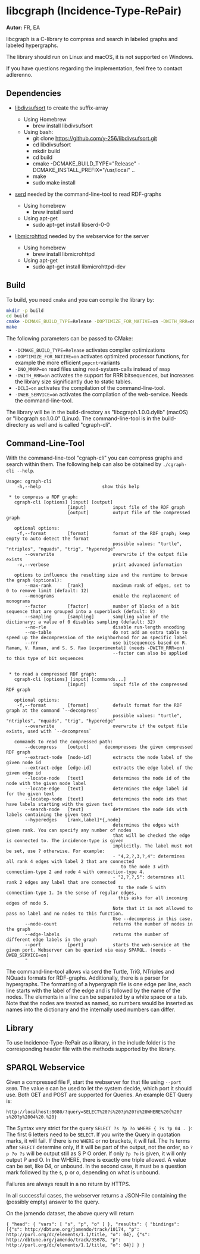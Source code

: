 # libcgraph (Incidence-Type-RePair)

**Autor:** FR, EA

libcgraph is a C-library to compress and search in labeled graphs and labeled hypergraphs.

The library should run on Linux and macOS, it is not supported on Windows.

If you have questions regarding the implementation, feel free to contact adlerenno.

## Dependencies

- [libdivsufsort](https://github.com/y-256/libdivsufsort) to create the suffix-array
  - Using Homebrew
    - brew install libdivsufsort
  - Using bash:
    - git clone https://github.com/y-256/libdivsufsort.git
    - cd libdivsufsort
    - mkdir build
    - cd build
    - cmake -DCMAKE_BUILD_TYPE="Release" -DCMAKE_INSTALL_PREFIX="/usr/local" ..
    - make
    - sudo make install
    
- [serd](https://github.com/drobilla/serd) needed by the command-line-tool to read RDF-graphs
  - Using homebrew
    - brew install serd
  - Using apt-get
    - sudo apt-get install libserd-0-0

- [libmicrohttpd]() needed by the webservice for the server
  - Using homebrew
    - brew install libmicrohttpd
  - Using apt-get
    - sudo apt-get install libmicrohttpd-dev

## Build

To build, you need `cmake` and you can compile the library by:

```bash
mkdir -p build
cd build
cmake -DCMAKE_BUILD_TYPE=Release -DOPTIMIZE_FOR_NATIVE=on -DWITH_RRR=on ..
make
```

The following parameters can be passed to CMake:

- `-DCMAKE_BUILD_TYPE=Release` activates compiler optimizations
- `-DOPTIMIZE_FOR_NATIVE=on` activates optimized processor functions, for example the more efficient `popcnt`-variants
- `-DNO_MMAP=on` read files using `read`-system-calls instead of `mmap`
- `-DWITH_RRR=on` activates the support for RRR bitsequences, but increases the library size significantly due to static tables. 
- `-DCLI=on` activates the compilation of the command-line-tool.
- `-DWEB_SERVICE=on` activates the compilation of the web-service. Needs the command-line-tool.

The library will be in the build-directory as "libcgraph.1.0.0.dylib" (macOS) or "libcgraph.so.1.0.0" (Linux).
The command-line-tool is in the build-directory as well and is called "cgraph-cli".

## Command-Line-Tool

With the command-line-tool "cgraph-cli" you can compress graphs and search within them.
The following help can also be obtained by `./cgraph-cli --help`.

```
Usage: cgraph-cli
    -h,--help                       show this help

 * to compress a RDF graph:
   cgraph-cli [options] [input] [output]
                       [input]          input file of the RDF graph
                       [output]         output file of the compressed graph

   optional options:
    -f,--format        [format]         format of the RDF graph; keep empty to auto detect the format
                                        possible values: "turtle", "ntriples", "nquads", "trig", "hyperedge"
       --overwrite                      overwrite if the output file exists
    -v,--verbose                        print advanced information

   options to influence the resulting size and the runtime to browse the graph (optional):
       --max-rank      [rank]           maximum rank of edges, set to 0 to remove limit (default: 12)
       --monograms                      enable the replacement of monograms
       --factor        [factor]         number of blocks of a bit sequence that are grouped into a superblock (default: 8)
       --sampling      [sampling]       sampling value of the dictionary; a value of 0 disables sampling (default: 32)
       --no-rle                         disable run-length encoding
       --no-table                       do not add an extra table to speed up the decompression of the neighborhood for an specific label
       --rrr                            use bitsequences based on R. Raman, V. Raman, and S. S. Rao [experimental] (needs -DWITH_RRR=on)
                                        --factor can also be applied to this type of bit sequences


 * to read a compressed RDF graph:
   cgraph-cli [options] [input] [commands...]
                       [input]          input file of the compressed RDF graph

   optional options:
    -f,--format        [format]         default format for the RDF graph at the command `--decompress`
                                        possible values: "turtle", "ntriples", "nquads", "trig", "hyperedge"
       --overwrite                      overwrite if the output file exists, used with `--decompress`

   commands to read the compressed path:
       --decompress    [output]      decompresses the given compressed RDF graph
       --extract-node  [node-id]        extracts the node label of the given node id
       --extract-edge  [edge-id]        extracts the edge label of the given edge id
       --locate-node   [text]           determines the node id of the node with the given node label
       --locate-edge   [text]           determines the edge label id for the given text
       --locatep-node  [text]           determines the node ids that have labels starting with the given text
       --search-node   [text]           determines the node ids with labels containing the given text
       --hyperedges    [rank,label]*{,node}
                                        determines the edges with given rank. You can specify any number of nodes
                                        that will be checked the edge is connected to. The incidence-type is given 
                                        implicitly. The label must not be set, use ? otherwise. For example:
                                        - "4,2,?,3,?,4": determines all rank 4 edges with label 2 that are connected
                                           to the node 3 with connection-type 2 and node 4 with connection-type 4.
                                        - "2,?,?,5": determines all rank 2 edges any label that are connected
                                          to the node 5 with connection-type 1. In the sense of regular edges, 
                                          this asks for all incoming edges of node 5.
                                        Note that it is not allowed to pass no label and no nodes to this function.
                                        Use --decompress in this case.
       --node-count                     returns the number of nodes in the graph
       --edge-labels                    returns the number of different edge labels in the graph
       --port          [port]           starts the web-service at the given port. Webserver can be queried via easy SPARQL. (needs -DWEB_SERVICE=on)
       "
```

The command-line-tool allows via serd the Turtle, TriG, NTriples and NQuads formats for RDF-graphs. Additionally, there is a parser for hypergraphs. 
The formatting of a hypergraph file is one edge per line, 
each line starts with the label of the edge and is followed by the name of the nodes. 
The elements in a line can be separated by a white space or a tab. 
Note that the nodes are treated as named, 
so numbers would be inserted as names into the dictionary and the internally used numbers can differ.

## Library

To use Incidence-Type-RePair as a library, in the include folder is the corresponding header file with the methods supported by the library.

## SPARQL Webservice

Given a compressed file F, start the webserver for that file using ```--port 8080```. 
The value ```0``` can be used to let the system decide, which port it should use.
Both GET and POST are supported for Queries. An example GET Query is:

```http://localhost:8080/?query=SELECT%20?s%20?p%20?o%20WHERE%20{%20?s%20?p%2004%20.%20}```

The Syntax very strict for the query ```SELECT ?s ?p ?o WHERE { ?s ?p 04 . }```: 
The first 6 letters need to be ```SELECT```. If you write the Query in quotation marks, it will fail. 
If there is no ```WHERE``` or no brackets, it will fail. 
The ```?s``` terms after ```SELECT``` determine only, if it will be part of the output, not the order, so ```?p ?o ?s``` will be output still as S P O order.
If only ```?p ?o``` is given, it will only output P and O.
In the WHERE, there is exactly one triple allowed. A value can be set, like 04, or unbound. 
In the second case, it must be a question mark followed by the s, p or o, depending on what is unbound.

Failures are always result in a no return by HTTPS.

In all successful cases, the webserver returns a JSON-File containing the (possibly empty) answer to the query.

On the jamendo dataset, the above query will return

```{ "head": { "vars": [ "s", "p", "o" ] }, "results": { "bindings": [{"s": http://dbtune.org/jamendo/track/10174, "p": http://purl.org/dc/elements/1.1/title, "o": 04}, {"s": http://dbtune.org/jamendo/track/35678, "p": http://purl.org/dc/elements/1.1/title, "o": 04}] } }```

